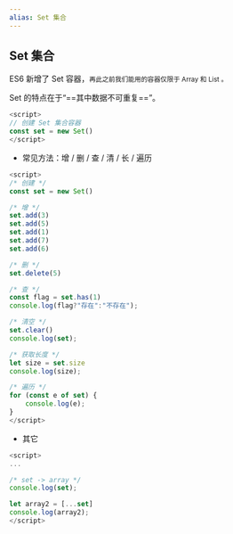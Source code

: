 ```yaml
---
alias: Set 集合
---
```


## Set 集合

ES6 新增了 Set 容器，<small>再此之前我们能用的容器仅限于 Array 和 List 。</small>

Set 的特点在于“==其中数据不可重复==”。

```js
<script>
// 创建 Set 集合容器
const set = new Set()
</script>
```

- 常见方法：增 / 删 / 查 / 清 / 长 / 遍历

```js
<script>
/* 创建 */
const set = new Set()

/* 增 */
set.add(3)
set.add(5)
set.add(1)
set.add(7)
set.add(6)

/* 删 */
set.delete(5)

/* 查 */
const flag = set.has(1)
console.log(flag?"存在":"不存在");

/* 清空 */
set.clear()
console.log(set);

/* 获取长度 */
let size = set.size
console.log(size);

/* 遍历 */
for (const e of set) {
    console.log(e);
}
</script>
```

- 其它

```js
<script>
...

/* set -> array */
console.log(set);

let array2 = [...set]
console.log(array2); 
</script>
```
